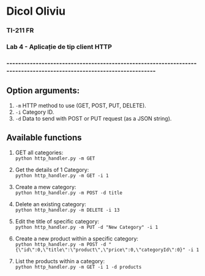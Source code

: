 # Dicol Oliviu
### TI-211 FR
### Lab 4 - Aplicație de tip client HTTP
### --------------------------------------------------------------------------------------------------------------------
## Option arguments:
1. `-m` HTTP method to use (GET, POST, PUT, DELETE).
2. `-i` Category ID.
3. `-d` Data to send with POST or PUT request (as a JSON string).

## Available functions
1. GET all categories:<br>
`python http_handler.py -m GET`

2. Get the details of 1 Category:<br>
`python http_handler.py -m GET -i 1`

3. Create a mew category:<br>
`python http_handler.py -m POST -d title`

4. Delete an existing category:<br>
`python http_handler.py -m DELETE -i 13`

5. Edit the title of specific category:<br>
`python http_handler.py -m PUT -d "New Category" -i 1`

6. Create a new product within a specific category:<br>
`python http_handler.py -m POST -d "{\"id\":0,\"title\":\"product\",\"price\":0,\"categoryId\":0}" -i 1`

7. List the products within a category:<br>
`python http_handler.py -m GET -i 1 -d products`

